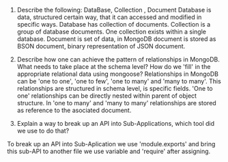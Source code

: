 1. Describe the following: DataBase, Collection , Document
Database is data, structured certain way, that it can accessed and modified in specific ways.
Database has collection of documents. Collection is a group of database documents. One collection exists within a single database.
Document is set of data, in MongoDB document is stored as BSON document, binary representation of JSON document.

2. Describe how one can achieve the pattern of relationships in MongoDB. What needs to take place at the schema level? How do we 'fill' in the appropriate relational data using mongoose?
Relationships in MongoDB can be 'one to one', 'one to few', 'one to many' and 'many to many'. This relationships are structured in schema level, is specific fields.
'One to one' relationships can be directly nested within parent of object structure. In 'one to many' and 'many to many' relationships are stored as reference to the asociated document.

3. Explain a way to break up an API into Sub-Applications, which tool did we use to do that?

To break up an API into Sub-Aplication we use 'module.exports' and bring this sub-API to another file we use variable and 'require' after assigning.